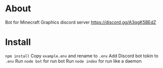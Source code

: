 # About
Bot for Minecraft Graphics discord server
https://discord.gg/A3qgK5BEdZ
# Install
``npm install``
Copy ``example.env`` and rename to ``.env``
Add Discord bot tokin to ``.env``
Run ``node bot`` for run bot
Run ``node index`` for run like a daemon